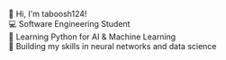 
👋 Hi, I'm taboosh124!</br>
💻 Software Engineering Student</br>
🐍 Learning Python for AI & Machine Learning</br>
🚀 Building my skills in neural networks and data science</br>

